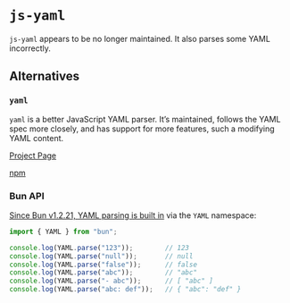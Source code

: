# `js-yaml`

`js-yaml` appears to be no longer maintained. It also parses some YAML incorrectly.

## Alternatives

### `yaml`

`yaml` is a better JavaScript YAML parser. It’s maintained, follows the YAML spec more closely, and has support for more features, such a modifying YAML content.

[Project Page](https://eemeli.org/yaml/)

[npm](https://www.npmjs.com/package/yaml)

### Bun API

[Since Bun v1.2.21, YAML parsing is built in](https://bun.com/blog/release-notes/bun-v1.2.21#native-yaml-support) via the `YAML` namespace:

```js
import { YAML } from "bun";

console.log(YAML.parse("123"));        // 123
console.log(YAML.parse("null"));       // null
console.log(YAML.parse("false"));      // false
console.log(YAML.parse("abc"));        // "abc"
console.log(YAML.parse("- abc"));      // [ "abc" ]
console.log(YAML.parse("abc: def"));   // { "abc": "def" }
```
